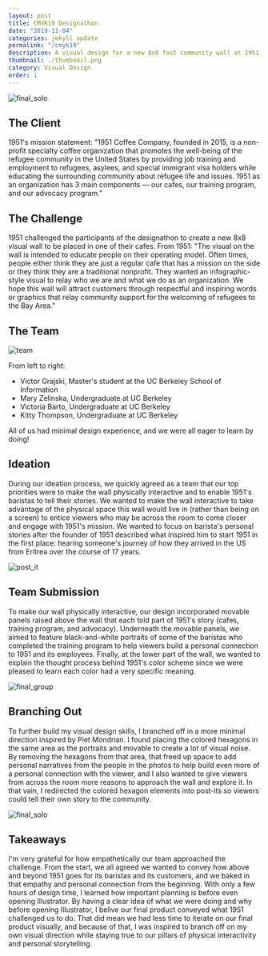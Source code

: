 ```yaml
---
layout: post
title: CMYK19 Designathon
date: "2019-11-04"
categories: jekyll update
permalink: "/cmyk19"
description: A visual design for a new 8x8 foot community wall at 1951 Coffee Company as part of the CMYK19 Designathon at UC Berkeley.
thumbnail: ./thumbnail.png
category: Visual Design
order: 1
---
```


<img src="/final_solo.png" alt="final_solo" />

## The Client

1951's mission statement: "1951 Coffee Company, founded in 2015, is a non-profit specialty coffee organization that promotes the well-being of the refugee community in the United States by providing job training and employment to refugees, asylees, and special immigrant visa holders while educating the surrounding community about refugee life and issues. 1951 as an organization has 3 main components — our cafes, our training program, and our advocacy program."

## The Challenge

1951 challenged the participants of the designathon to create a new 8x8 visual wall to be placed in one of their cafes. From 1951: "The visual on the wall is intended to educate people on their operating model. Often times, people either think they are just a regular cafe that has a mission on the side or they think they are a traditional nonprofit. They wanted an infographic-style visual to relay who we are and what we do as an organization. We hope this wall will attract customers through respectful and inspiring words or graphics that relay community support for the welcoming of refugees to the Bay Area."

## The Team

<img src="/team.png" alt="team" />

From left to right:

- Victor Grajski, Master's student at the UC Berkeley School of Information
- Mary Zelinska, Undergraduate at UC Berkeley
- Victoria Barto, Undergraduate at UC Berkeley
- Kitty Thompson, Undergraduate at UC Berkeley

All of us had minimal design experience, and we were all eager to learn by doing!

## Ideation

During our ideation process, we quickly agreed as a team that our top priorities were to make the wall physically interactive and to enable 1951's baristas to tell their stories. We wanted to make the wall interactive to take advantage of the physical space this wall would live in (rather than being on a screen) to entice viewers who may be across the room to come closer and engage with 1951's mission. We wanted to focus on barista's personal stories after the founder of 1951 described what inspired him to start 1951 in the first place: hearing someone's journey of how they arrived in the US from Eritrea over the course of 17 years.

<img src="/post_it.png" alt="post_it" />

## Team Submission

To make our wall physically interactive, our design incorporated movable panels raised above the wall that each told part of 1951's story (cafes, training program, and advocacy). Underneath the movable panels, we aimed to feature black-and-white portraits of some of the baristas who completed the training program to help viewers build a personal connection to 1951 and its employees. Finally, at the lower part of the wall, we wanted to explain the thought process behind 1951's color scheme since we were pleased to learn each color had a very specific meaning.

<img src="/final_group.jpg" alt="final_group" />

## Branching Out

To further build my visual design skills, I branched off in a more minimal direction inspired by Piet Mondrian. I found placing the colored hexagons in the same area as the portraits and movable to create a lot of visual noise. By removing the hexagons from that area, that freed up space to add personal narratives from the people in the photos to help build even more of a personal connection with the viewer, and I also wanted to give viewers from across the room more reasons to approach the wall and explore it. In that vain, I redirected the colored hexagon elements into post-its so viewers could tell their own story to the community.

<img src="/final_solo.png" alt="final_solo" />

## Takeaways

I'm very grateful for how empathetically our team approached the challenge. From the start, we all agreed we wanted to convey how above and beyond 1951 goes for its baristas and its customers, and we baked in that empathy and personal connection from the beginning. With only a few hours of design time, I learned how important planning is before even opening Illustrator. By having a clear idea of what we were doing and why before opening Illustrator, I belive our final product conveyed what 1951 challenged us to do. That did mean we had less time to iterate on our final product visually, and because of that, I was inspired to branch off on my own visual direction while staying true to our pillars of physical interactivity and personal storytelling.
